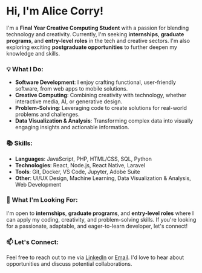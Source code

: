 # Hi, I'm Alice Corry!

I'm a **Final Year Creative Computing Student** with a passion for blending technology and creativity. Currently, I'm seeking **internships**, **graduate programs**, and **entry-level roles** in the tech and creative sectors. I'm also exploring exciting **postgraduate opportunities** to further deepen my knowledge and skills.

### 💡 What I Do:
- **Software Development**: I enjoy crafting functional, user-friendly software, from web apps to mobile solutions.
- **Creative Computing**: Combining creativity with technology, whether interactive media, AI, or generative design.
- **Problem-Solving**: Leveraging code to create solutions for real-world problems and challenges.
- **Data Visualization & Analysis**: Transforming complex data into visually engaging insights and actionable information.

### 📚 Skills:
- **Languages**: JavaScript, PHP, HTML/CSS, SQL, Python
- **Technologies**: React, Node.js, React Native, Laravel
- **Tools**: Git, Docker, VS Code, Jupyter, Adobe Suite
- **Other**: UI/UX Design, Machine Learning, Data Visualization & Analysis, Web Development

### 🚀 What I'm Looking For:
I'm open to **internships**, **graduate programs**, and **entry-level roles** where I can apply my coding, creativity, and problem-solving skills. If you're looking for a passionate, adaptable, and eager-to-learn developer, let's connect!

### 📫 Let's Connect:
Feel free to reach out to me via [LinkedIn](linkedin.com/in/alice-corry) or [Email](alicecorry@icloud.com). I'd love to hear about opportunities and discuss potential collaborations.

